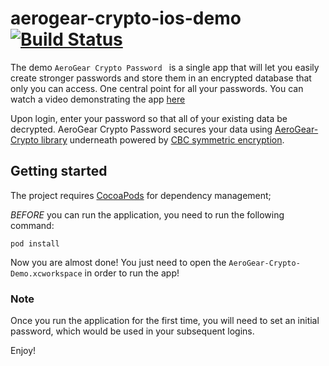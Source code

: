 # aerogear-crypto-ios-demo [![Build Status](https://travis-ci.org/aerogear/aerogear-crypto-ios-demo.png)](https://travis-ci.org/aerogear/aerogear-crypto-ios-demo)

The demo ```AeroGear Crypto Password ``` is a single app that will let you easily create stronger passwords and store them in an encrypted database that only you can access. One central point for all your passwords. You can watch a video demonstrating the app [here](https://vimeo.com/78366502) 

Upon login, enter your password so that all of your existing data be decrypted. AeroGear Crypto Password secures your data using [AeroGear-Crypto library](https://github.com/aerogear/aerogear-crypto-ios) underneath powered by [CBC symmetric encryption](http://en.wikipedia.org/wiki/Block_cipher_mode_of_operation#Cipher-block_chaining_.28CBC.29).

## Getting started

The project requires [CocoaPods](http://cocoapods.org/) for dependency management;

_BEFORE_ you can run the application, you need to run the following command:

    pod install

Now you are almost done! You just need to open the ```AeroGear-Crypto-Demo.xcworkspace``` in order to run the app!

### Note
Once you run the application for the first time, you will need to set an initial password, which would be used in your subsequent logins.

Enjoy!
